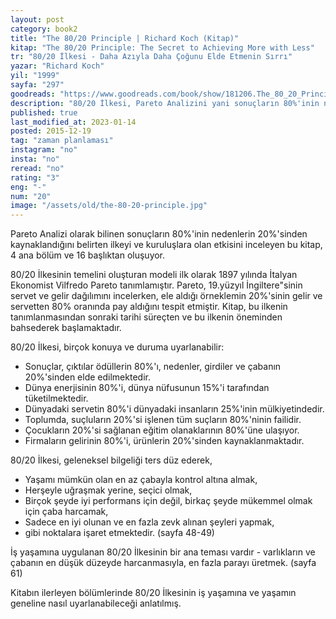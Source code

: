 ```yaml
---
layout: post  
category: book2  
title: "The 80/20 Principle | Richard Koch (Kitap)"  
kitap: "The 80/20 Principle: The Secret to Achieving More with Less"  
tr: "80/20 İlkesi - Daha Azıyla Daha Çoğunu Elde Etmenin Sırrı"  
yazar: "Richard Koch"  
yil: "1999"  
sayfa: "297"  
goodreads: "https://www.goodreads.com/book/show/181206.The_80_20_Principle"
description: "80/20 İlkesi, Pareto Analizini yani sonuçların 80%'inin nedenlerin 20%'sinden kaynaklandığını belirten ilkeyi ve kuruluşlara olan etkisini inceliyor."
published: true
last_modified_at: 2023-01-14
posted: 2015-12-19
tag: "zaman planlaması"
instagram: "no"
insta: "no"
reread: "no"
rating: "3"
eng: "-"
num: "20"
image: "/assets/old/the-80-20-principle.jpg"
---
```


Pareto Analizi olarak bilinen sonuçların 80%'inin nedenlerin 20%'sinden kaynaklandığını belirten ilkeyi ve kuruluşlara olan etkisini inceleyen bu kitap, 4 ana bölüm ve 16 başlıktan oluşuyor.  

80/20 İlkesinin temelini oluşturan modeli ilk olarak 1897 yılında İtalyan Ekonomist Vilfredo Pareto tanımlamıştır. Pareto, 19.yüzyıl İngiltere"sinin servet ve gelir dağılımını incelerken, ele aldığı örneklemin 20%'sinin gelir ve servetten 80% oranında pay aldığını tespit etmiştir. Kitap, bu ilkenin tanımlanmasından sonraki tarihi süreçten ve bu ilkenin öneminden bahsederek başlamaktadır.  
  
80/20 İlkesi, birçok konuya ve duruma uyarlanabilir:  
  
- Sonuçlar, çıktılar ödüllerin 80%'ı, nedenler, girdiler ve çabanın 20%'sinden elde edilmektedir.  
- Dünya enerjisinin 80%'i, dünya nüfusunun 15%'i tarafından tüketilmektedir.  
- Dünyadaki servetin 80%'i dünyadaki insanların 25%'inin mülkiyetindedir.  
- Toplumda, suçluların 20%'si işlenen tüm suçların 80%'ninin failidir.  
- Çocukların 20%'si sağlanan eğitim olanaklarının 80%'üne ulaşıyor.  
- Firmaların gelirinin 80%'i, ürünlerin 20%'sinden kaynaklanmaktadır.  
  
80/20 İlkesi, geleneksel bilgeliği ters düz ederek, 

- Yaşamı mümkün olan en az çabayla kontrol altına almak,  
- Herşeyle uğraşmak yerine, seçici olmak,  
- Birçok şeyde iyi performans için değil, birkaç şeyde mükemmel olmak için çaba harcamak,  
- Sadece en iyi olunan ve en fazla zevk alınan şeyleri yapmak,  
- gibi noktalara işaret etmektedir. (sayfa 48-49)  
  
İş yaşamına uygulanan 80/20 İlkesinin bir ana teması vardır - varlıkların ve çabanın en düşük düzeyde harcanmasıyla, en fazla parayı üretmek. (sayfa 61)  
  
Kitabın ilerleyen bölümlerinde 80/20 İlkesinin iş yaşamına ve yaşamın geneline nasıl uyarlanabileceği anlatılmış.  
  
